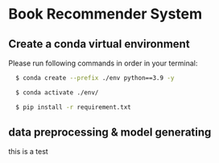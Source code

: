 # Book Recommender System

## Create a conda virtual environment
Please run following commands in order in your terminal:
```bash
  $ conda create --prefix ./env python==3.9 -y
```
```bash
  $ conda activate ./env/
```
```bash
  $ pip install -r requirement.txt
```
## data preprocessing & model generating

this is a test